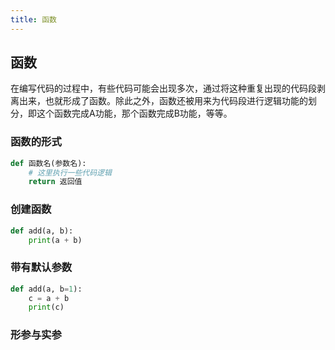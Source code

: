 ```yaml
---
title: 函数
---
```


## 函数

在编写代码的过程中，有些代码可能会出现多次，通过将这种重复出现的代码段剥离出来，也就形成了函数。除此之外，函数还被用来为代码段进行逻辑功能的划分，即这个函数完成A功能，那个函数完成B功能，等等。

### 函数的形式
```py
def 函数名(参数名):
    # 这里执行一些代码逻辑
    return 返回值
```

### 创建函数
```py
def add(a, b):
    print(a + b)
```

### 带有默认参数
```py
def add(a, b=1):
    c = a + b
    print(c)
```

### 形参与实参

